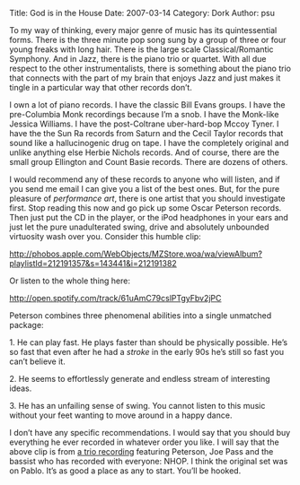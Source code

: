 Title: God is in the House
Date: 2007-03-14
Category: Dork
Author: psu

<p>To my way of thinking, every major genre of music has its quintessential forms. There is the three minute pop song sung by a group of three or four young freaks with long hair. There is the large scale Classical/Romantic Symphony. And in Jazz, there is the piano trio or quartet. With all due respect to the other instrumentalists, there is something about the piano trio that connects with the part of my brain that enjoys Jazz and just makes it tingle in a particular way that other records don&#8217;t.<br />
<span id="more-805"></span><a></a></p>
<p>I own a lot of piano records. I have the classic Bill Evans groups. I have the pre-Columbia Monk recordings because I&#8217;m a snob. I have the Monk-like Jessica Williams. I have the post-Coltrane uber-hard-bop Mccoy Tyner. I have the the Sun Ra records from Saturn and the Cecil Taylor records that sound like a hallucinogenic drug on tape. I have the completely original and unlike anything else Herbie Nichols records. And of course, there are the small group Ellington and Count Basie records. There are dozens of others.</p>
<p>I would recommend any of these records to anyone who will listen, and if you send me email I can give you a list of the best ones. But, for the pure pleasure of <em>performance art</em>, there is one artist that you should investigate first. Stop reading this now and go pick up some Oscar Peterson records. Then just put the CD in the player, or the iPod headphones in your ears and just let the pure unadulterated swing, drive and absolutely unbounded virtuosity wash over you. Consider this humble clip:</p>
<p><a href="http://phobos.apple.com/WebObjects/MZStore.woa/wa/viewAlbum?playlistId=212191357&amp;s=143441&amp;i=212191382">http://phobos.apple.com/WebObjects/MZStore.woa/wa/viewAlbum?playlistId=212191357&#038;s=143441&#038;i=212191382</a></p>
<p>Or listen to the whole thing here: 
</p><p>
<a href="http://open.spotify.com/track/61uAmC79cslPTgyFbv2jPC">http://open.spotify.com/track/61uAmC79cslPTgyFbv2jPC</a>
</p>
<p>Peterson combines three phenomenal abilities into a single unmatched package:</p>
<p>1. He can play fast. He plays faster than should be physically possible. He&#8217;s so fast that even after he had a <em>stroke</em> in the early 90s he&#8217;s still so fast you can&#8217;t believe it.</p>
<p>2. He seems to effortlessly generate and endless stream of interesting ideas.</p>
<p>3. He has an unfailing sense of swing. You cannot listen to this music without your feet wanting to move around in a happy dance.</p>
<p>I don&#8217;t have any specific recommendations. I would say that you should buy everything he ever recorded in whatever order you like.  I will say that the above clip is from <a href="http://www.amazon.com/Oscar-Peterson-Niels-Henning-Orsted-Pedersen/dp/B00000DFI7/">a trio recording</a> featuring Peterson, Joe Pass and the bassist who has recorded with everyone: NHOP. I think the original set was on Pablo. It&#8217;s as good a place as any to start. You&#8217;ll be hooked.</p>
	
												